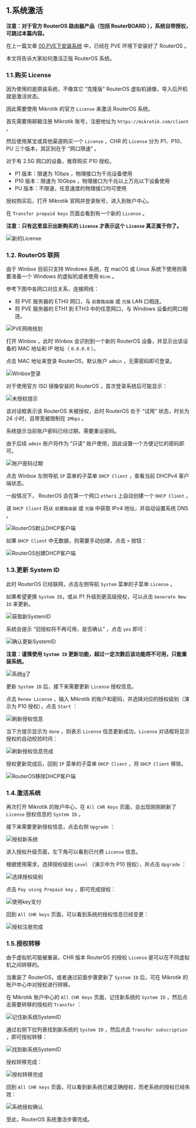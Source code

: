 ## 1.系统激活

**注意：对于官方 RouterOS 路由器产品（包括 RouterBOARD ），系统自带授权，可跳过本篇内容。**  

在上一篇文章 [00.PVE下安装系统](./00.PVE下安装系统.md) 中，已经在 PVE 环境下安装好了 RouterOS 。  

本文将告诉大家如何激活正版 RouterOS 系统。  

### 1.1.购买 License

因为使用的是原装系统，不像其它 “克隆版” RouterOS 虚拟机镜像，导入后开机就是激活状态。  

因此需要使用 Mikrotik 的官方 `License` 来激活 RouterOS 系统。  

首先需要用邮箱注册 Mikrotik 账号，注册地址为 `https://mikrotik.com/client` 。

然后使用某宝或其他渠道购买一个 `License` ，CHR 的 `License` 分为 P1、P10、PU 三个版本，其区别在于 “网口限速” 。  

对于有 2.5G 网口的设备，推荐购买 P10 授权。

- P1  版本：限速为 1Gbps ，物理接口为千兆设备使用
- P10 版本：限速为 10Gbps ，物理接口为千兆以上万兆以下设备使用
- PU  版本：不限速，任意速度的物理接口均可使用

授权购买后，打开 Mikrotik 官网并登录账号，进入到账户中心。  

在 `Transfer prepaid keys` 页面会看到有一个新的 `License` 。  

**注意：只有这里显示出新购买的 `License` 才表示这个 `License` 真正属于你了。**  

![新的License](img/p01/buy_new_license.png)

### 1.2. RouterOS 联网

由于 Winbox 目前只支持 Windows 系统，在 macOS 或 Linux 系统下使用则需要准备一个 Windows 的虚拟机或者使用 `Wine` 。  

参考下图中各网口对应关系，连接网线：  

- 将 PVE 服务器的 ETH0 网口，与 `前置路由器` 或 `光猫` LAN 口相连。  
- 将 PVE 服务器的 ETH1 到 ETH3 中的任意网口，与 Windows 设备的网口相连。  

![PVE网络规划](img/p01/ros_pve_netplan.png)  

打开 Winbox ，此时 Winbox 会识别到一个新的 RouterOS 设备，并显示出该设备的 MAC 地址和 IP 地址（ `0.0.0.0` ）。  

点击 MAC 地址来登录 RouterOS，默认账户 `admin` ，无需密码即可登录。  

![Winbox登录](img/p01/wb_login.png)  

对于使用官方 ISO 镜像安装的 RouterOS ，首次登录系统后可能显示：

![未授权提示](img/p01/wb_welcome.png)

该对话框表示该 RouterOS 未被授权，此时 RouterOS 处于 “试用” 状态，时长为 24 小时，且带宽被限制在 `1Mbps` 。  

系统提示当前账户密码已经过期，需要重设密码。  

由于后续 `admin` 账户将作为 “只读” 账户使用，因此设置一个方便记忆的密码即可。  

![账户密码过期](img/p01/wb_first_pwd.png)

点击 Winbox 左侧导航 `IP` 菜单的子菜单 `DHCP Client` ，查看当前 DHCPv4 客户端状态。  

一般情况下， RouterOS 会在第一个网口 `ether1` 上自动创建一个 `DHCP Client` 。  

该 `DHCP Client` 将从 `前置路由器` 或 `光猫` 中获取 IPv4 地址，并自动设置系统 DNS 。  

![RouterOS默认DHCP客户端](img/p01/wb_default_dhcp_client.png)

如果 `DHCP Client` 中无数据，则需要手动创建，点击 ` + ` 按钮：

![RouterOS创建DHCP客户端](img/p01/wb_add_dhcp_client.png)

### 1.3.更新 System ID

此时 RouterOS 已经联网，点击左侧导航 `System` 菜单的子菜单 `License` 。  

如果希望更换 `System ID`，或从 P1 升级到更高级授权，可以点击 `Generate New ID` 来更新。  

![获取新SystemID](img/p01/new_system_id.png)

系统会提示 “旧授权将不再可用，是否确认” ，点击 `yes` 即可：  

![确认更新SystemID](img/p01/confirm_new_system_id.png)

**注意：谨慎使用 `System ID` 更新功能，超过一定次数后该功能将不可用，只能重装系统。**  

![系统g了](img/p01/system_g.png)

更新 `System ID` 后，接下来需要更新 `License` 授权信息。  

点击 `Renew License` ，输入 Mikrotik 的账户和密码，并选择对应的授权级别（演示为 P10 授权），点击 `Start` ： 

![刷新授权信息](img/p01/renew_license.png)

当下方提示显示为 `done` ，则表示 `License` 信息更新成功，`License` 对话框将显示授权的自动校验时间：

![刷新授权信息完成](img/p01/renew_license_done.png)

授权更新完成后，回到 `IP` 菜单的子菜单 `DHCP Client` ，将 `DHCP Client` 移除。  

![RouterOS移除DHCP客户端](img/p01/wb_remove_dhcp_client.png)

### 1.4.激活系统

再次打开 Mikrotik 的账户中心，在 `All CHR Keys` 页面，会出现刚刚刷新了 `License` 授权信息的 `System ID` 。  

接下来需要更新授权信息，点击右侧 `Upgrade` ：

![授权新系统](img/p01/license_new_system.png)

进入授权升级页面，左下角可以看到已付费 `License` 信息。  

根据使用需求，选择授权级别 `Level` （演示中为 P10 授权），并点击 `Upgrade` ：

![选择授权级别](img/p01/choose_level.png)

点击 `Pay using Prepaid key` ，即可完成授权：

![使用key支付](img/p01/pay_with_key.png)

回到 `All CHR keys` 页面，可以看到系统的授权信息已经变更：

![授权注册完成](img/p01/system_licensed.png)

### 1.5.授权转移

由于虚拟机可能被重装，CHR 版本 RouterOS 的授权 `License` 是可以在不同虚拟机之间转移的。  

当重装了 RouterOS，或者通过前面步骤更新了 `System ID` 后，可在 Mikrotik 的账户中心中对授权进行转移。  

在 Mikrotik 账户中心的 `All CHR Keys` 页面，记住新系统的 `System ID` ，然后点击需要转移的授权的 `Transfer` ：

![记住新系统SystemID](img/p01/find_new_system_id.png)

通过右侧下拉列表找到新系统的 `System ID` ，然后点击 `Transfer subscription` ，即可授权转移：  

![找到新系统SystemID](img/p01/choose_new_system_id.png)

授权转移完成：  

![授权转移完成](img/p01/license_transfer_done.png)

回到 `All CHR keys` 页面，可以看到新系统已被正确授权，而老系统的授权已经失效：

![系统授权确认](img/p01/check_new_system_license.png)

至此，RouterOS 系统激活步骤完成。  

